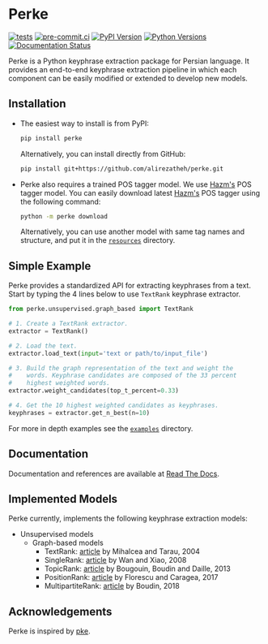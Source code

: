 # Perke
[![tests](https://github.com/alirezatheh/perke/workflows/tests/badge.svg)](https://github.com/alirezatheh/perke/actions/workflows/tests.yaml)
[![pre-commit.ci](https://results.pre-commit.ci/badge/github/AlirezaTheH/perke/main.svg)](https://results.pre-commit.ci/latest/github/alirezatheh/perke/main)
[![PyPI Version](https://img.shields.io/pypi/v/perke)](https://pypi.python.org/pypi/perke)
[![Python Versions](https://img.shields.io/pypi/pyversions/perke)](https://pypi.org/project/perke)
[![Documentation Status](https://readthedocs.org/projects/perke/badge/?version=stable)](https://perke.readthedocs.io/en/stable/?badge=stable)

Perke is a Python keyphrase extraction package for Persian language. It
provides an end-to-end keyphrase extraction pipeline in which each component
can be easily modified or extended to develop new models.

## Installation
- The easiest way to install is from PyPI:
  ```bash
  pip install perke
  ```
  Alternatively, you can install directly from GitHub:
  ```bash
  pip install git+https://github.com/alirezatheh/perke.git
  ```
- Perke also requires a trained POS tagger model. We use
  [Hazm's](https://github.com/roshan-research/hazm) POS tagger model. You can
  easily download latest [Hazm's](https://github.com/roshan-research/hazm) POS
  tagger using the following command:
  ```bash
  python -m perke download
  ```
  Alternatively, you can use another model with same tag names and structure,
  and put it in the
  [`resources`](https://github.com/alirezatheh/perke/tree/main/perke/resources)
  directory.

## Simple Example
Perke provides a standardized API for extracting keyphrases from a text. Start
by typing the 4 lines below to use `TextRank` keyphrase extractor.


```python
from perke.unsupervised.graph_based import TextRank

# 1. Create a TextRank extractor.
extractor = TextRank()

# 2. Load the text.
extractor.load_text(input='text or path/to/input_file')

# 3. Build the graph representation of the text and weight the
#    words. Keyphrase candidates are composed of the 33 percent
#    highest weighted words.
extractor.weight_candidates(top_t_percent=0.33)

# 4. Get the 10 highest weighted candidates as keyphrases.
keyphrases = extractor.get_n_best(n=10)
```

For more in depth examples see the
[`examples`](https://github.com/alirezatheh/perke/tree/main/examples)
directory.

## Documentation
Documentation and references are available at
[Read The Docs](https://perke.readthedocs.io).

## Implemented Models
Perke currently, implements the following keyphrase extraction models:

- Unsupervised models
    - Graph-based models
        - TextRank: [article](http://www.aclweb.org/anthology/W04-3252.pdf)
          by Mihalcea and Tarau, 2004
        - SingleRank: [article](https://www.aaai.org/Papers/AAAI/2008/AAAI08-136.pdf)
          by Wan and Xiao, 2008
        - TopicRank: [article](http://aclweb.org/anthology/I13-1062.pdf)
          by Bougouin, Boudin and Daille, 2013
        - PositionRank: [article](http://www.aclweb.org/anthology/P17-1102.pdf)
          by Florescu and Caragea, 2017
        - MultipartiteRank: [article](https://www.aclweb.org/anthology/N18-2105.pdf)
          by Boudin, 2018

## Acknowledgements
Perke is inspired by [pke](https://github.com/boudinfl/pke).
